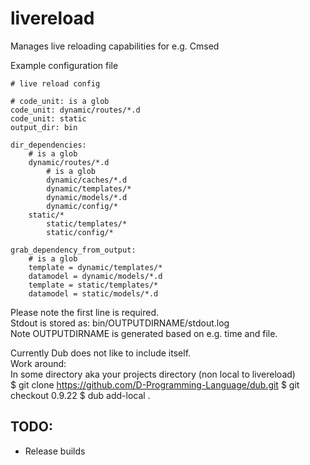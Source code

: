 livereload
==========

Manages live reloading capabilities for e.g. Cmsed

Example configuration file
```
# live reload config

# code_unit: is a glob
code_unit: dynamic/routes/*.d
code_unit: static
output_dir: bin

dir_dependencies:
	# is a glob
	dynamic/routes/*.d
		# is a glob
		dynamic/caches/*.d
		dynamic/templates/*
		dynamic/models/*.d
		dynamic/config/*
	static/*
		static/templates/*
		static/config/*

grab_dependency_from_output:
	# is a glob
	template = dynamic/templates/*
	datamodel = dynamic/models/*.d
	template = static/templates/*
	datamodel = static/models/*.d
```
Please note the first line is required.<br/>
Stdout is stored as: bin/OUTPUTDIRNAME/stdout.log<br/>
Note OUTPUTDIRNAME is generated based on e.g. time and file.

Currently Dub does not like to include itself.<br/>
Work around:<br/>
In some directory aka your projects directory (non local to livereload)<br/>
$ git clone https://github.com/D-Programming-Language/dub.git
$ git checkout 0.9.22
$ dub add-local .

TODO:
-----
* Release builds
